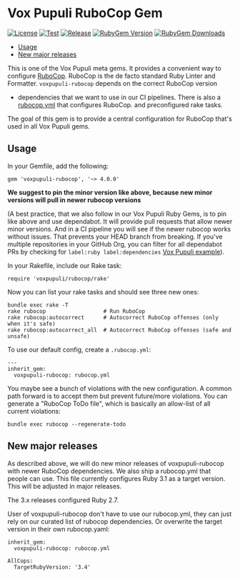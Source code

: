 # Vox Pupuli RuboCop Gem

[![License](https://img.shields.io/github/license/voxpupuli/voxpupuli-rubocop.svg)](https://github.com/voxpupuli/voxpupuli-rubocop/blob/master/LICENSE)
[![Test](https://github.com/voxpupuli/voxpupuli-rubocop/actions/workflows/ci.yml/badge.svg)](https://github.com/voxpupuli/voxpupuli-rubocop/actions/workflows/ci.yml)
[![Release](https://github.com/voxpupuli/voxpupuli-rubocop/actions/workflows/release.yml/badge.svg)](https://github.com/voxpupuli/voxpupuli-rubocop/actions/workflows/release.yml)
[![RubyGem Version](https://img.shields.io/gem/v/voxpupuli-rubocop.svg)](https://rubygems.org/gems/voxpupuli-rubocop)
[![RubyGem Downloads](https://img.shields.io/gem/dt/voxpupuli-rubocop.svg)](https://rubygems.org/gems/voxpupuli-rubocop)

* [Usage](#usage)
* [New major releases](#new-major-releases)

This is one of the Vox Pupuli meta gems. It provides a convenient way to
configure [RuboCop](https://rubocop.org/). RuboCop is the de facto standard Ruby
Linter and Formatter. `voxpupuli-rubocop` depends on the correct RuboCop version
+ dependencies that we want to use in our CI pipelines. There is also a
[rubocop.yml](rubocop.yml) that configures RuboCop. and preconfigured rake
tasks.

The goal of this gem is to provide a central configuration for RuboCop that's
used in all Vox Pupuli gems.

## Usage

In your Gemfile, add the following:

```
gem 'voxpupuli-rubocop', '~> 4.0.0'
```

**We suggest to pin the minor version like above, because new minor versions will pull in newer rubocop versions**

(A best practice, that we also follow in our Vox Pupuli Ruby Gems, is to pin
like above and use dependabot. It will provide pull requests that allow
newer minor versions. And in a CI pipeline you will see if the newer rubocop
works without issues. That prevents your HEAD branch from breaking. If you've
multiple repositories in your GitHub Org, you can filter for all dependabot PRs
by checking for `label:ruby label:dependencies` [Vox Pupuli example](https://github.com/pulls?q=is%3Aopen+is%3Apr+archived%3Afalse+label%3Aruby+label%3Adependencies+user%3Avoxpupuli+)).

In your Rakefile, include our Rake task:

```
require 'voxpupuli/rubocop/rake'
```

Now you can list your rake tasks and should see three new ones:

```terminal
bundle exec rake -T
rake rubocop                  # Run RuboCop
rake rubocop:autocorrect      # Autocorrect RuboCop offenses (only when it's safe)
rake rubocop:autocorrect_all  # Autocorrect RuboCop offenses (safe and unsafe)
```

To use our default config, create a `.rubocop.yml`:

```
---
inherit_gem:
  voxpupuli-rubocop: rubocop.yml
```

You maybe see a bunch of violations with the new configuration. A common path
forward is to accept them but prevent future/more violations. You can generate
a "RuboCop ToDo file", which is basically an allow-list of all current
violations:

```
bundle exec rubocop --regenerate-todo
```

## New major releases

As described above, we will do new minor releases of voxpupuli-rubocop with
newer RuboCop dependencies. We also ship a rubocop.yml that people can use. This
file currently configures Ruby 3.1 as a target version. This will be adjusted in
major releases.

The 3.x releases configured Ruby 2.7.

User of voxpupuli-rubocop don't have to use our rubocop.yml, they can just rely
on our curated list of rubocop dependencies. Or overwrite the target version in
their own rubocop.yaml:

```
inherit_gem:
  voxpupuli-rubocop: rubocop.yml

AllCops:
  TargetRubyVersion: '3.4'
```
